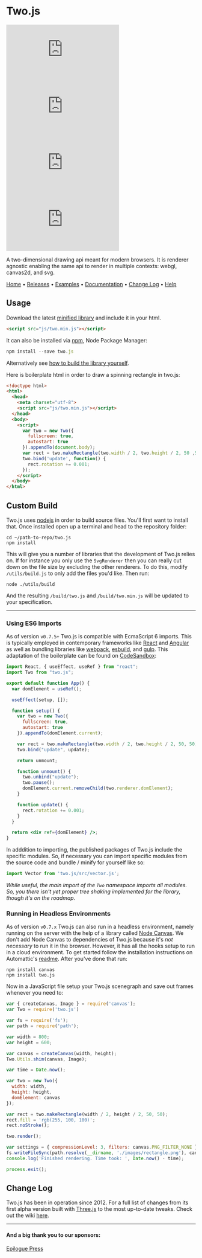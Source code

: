 # Two.js

[![NPM Package][npm]][npm-url]
[![Build Size][build-size]][build-size-url]
[![NPM Downloads][npm-downloads]][npmtrends-url]
[![Language Grade][lgtm]][lgtm-url]

A two-dimensional drawing api meant for modern browsers. It is renderer agnostic enabling the same api to render in multiple contexts: webgl, canvas2d, and svg.

[Home](http://two.js.org) • [Releases](https://github.com/jonobr1/two.js/releases) • [Examples](http://two.js.org/#examples) • [Documentation](http://two.js.org/docs/) • [Change Log](https://github.com/jonobr1/two.js/tree/dev/wiki/change-log) • [Help](https://github.com/jonobr1/two.js/issues/new/choose)

## Usage
Download the latest [minified library](https://raw.github.com/jonobr1/two.js/dev/build/two.min.js) and include it in your html.

```html
<script src="js/two.min.js"></script>
```

It can also be installed via [npm](https://www.npmjs.com/package/two.js), Node Package Manager:

```js
npm install --save two.js
```
Alternatively see [how to build the library yourself](https://github.com/jonobr1/two.js#custom-build).


Here is boilerplate html in order to draw a spinning rectangle in two.js:

```html
<!doctype html>
<html>
  <head>
    <meta charset="utf-8">
    <script src="js/two.min.js"></script>
  </head>
  <body>
    <script>
      var two = new Two({
        fullscreen: true,
        autostart: true
      }).appendTo(document.body);
      var rect = two.makeRectangle(two.width / 2, two.height / 2, 50 ,50);
      two.bind('update', function() {
        rect.rotation += 0.001;
      });
    </script>
  </body>
</html>
```

## Custom Build
Two.js uses [nodejs](http://nodejs.org/) in order to build source files. You'll first want to install that. Once installed open up a terminal and head to the repository folder:

```
cd ~/path-to-repo/two.js
npm install
```

This will give you a number of libraries that the development of Two.js relies on. If for instance you only use the `SvgRenderer` then you can really cut down on the file size by excluding the other renderers. To do this, modify `/utils/build.js` to only add the files you'd like. Then run:

```
node ./utils/build
```

And the resulting `/build/two.js` and `/build/two.min.js` will be updated to your specification.

---

### Using ES6 Imports

As of version `v0.7.5+` Two.js is compatible with EcmaScript 6 imports. This is typically employed in contemporary frameworks like [React](https://reactjs.org/) and [Angular](https://angularjs.org/) as well as bundling libraries like [webpack](https://webpack.js.org/), [esbuild](https://esbuild.github.io/), and [gulp](https://gulpjs.com/). This adaptation of the boilerplate can be found on [CodeSandbox](https://codesandbox.io/s/beautiful-wilbur-ygxbc?file=/src/App.js:0-664):

```jsx
import React, { useEffect, useRef } from "react";
import Two from "two.js";

export default function App() {
  var domElement = useRef();

  useEffect(setup, []);

  function setup() {
    var two = new Two({
      fullscreen: true,
      autostart: true
    }).appendTo(domElement.current);

    var rect = two.makeRectangle(two.width / 2, two.height / 2, 50, 50);
    two.bind("update", update);

    return unmount;

    function unmount() {
      two.unbind("update");
      two.pause();
      domElement.current.removeChild(two.renderer.domElement);
    }

    function update() {
      rect.rotation += 0.001;
    }
  }

  return <div ref={domElement} />;
}
```

In adddition to importing, the published packages of Two.js include the specific modules. So, if necessary you can import specific modules from the source code and bundle / minify for yourself like so:

```javascript
import Vector from 'two.js/src/vector.js';
```

_While useful, the main import of the `Two` namespace imports all modules. So, you there isn't yet proper tree shaking implemented for the library, though it's on the roadmap._

### Running in Headless Environments

As of version `v0.7.x` Two.js can also run in a headless environment, namely running on the server with the help of a library called [Node Canvas](https://github.com/Automattic/node-canvas). We don't add Node Canvas to dependencies of Two.js because it's _not necessary_ to run it in the browser. However, it has all the hooks setup to run in a cloud environment. To get started follow the installation instructions on Automattic's [readme](https://github.com/Automattic/node-canvas#installation). After you've done that run:

```
npm install canvas
npm install two.js
```

Now in a JavaScript file setup your Two.js scenegraph and save out frames whenever you need to:

```javascript
var { createCanvas, Image } = require('canvas');
var Two = require('two.js')

var fs = require('fs');
var path = require('path');

var width = 800;
var height = 600;

var canvas = createCanvas(width, height);
Two.Utils.shim(canvas, Image);

var time = Date.now();

var two = new Two({
  width: width,
  height: height,
  domElement: canvas
});

var rect = two.makeRectangle(width / 2, height / 2, 50, 50);
rect.fill = 'rgb(255, 100, 100)';
rect.noStroke();

two.render();

var settings = { compressionLevel: 3, filters: canvas.PNG_FILTER_NONE };
fs.writeFileSync(path.resolve(__dirname, './images/rectangle.png'), canvas.toBuffer('image/png', settings));
console.log('Finished rendering. Time took: ', Date.now() - time);

process.exit();

```

## Change Log
Two.js has been in operation since 2012. For a full list of changes from its first alpha version built with [Three.js](http://threejs.org/) to the most up-to-date tweaks. Check out the wiki [here](./wiki/change-log).

---

#### And a big thank you to our sponsors:
[Epilogue Press](https://github.com/epiloguepress)

[npm]: https://img.shields.io/npm/v/two.js
[npm-url]: https://www.npmjs.com/package/two.js
[build-size]: https://badgen.net/bundlephobia/minzip/two.js
[build-size-url]: https://bundlephobia.com/result?p=two.js
[npm-downloads]: https://img.shields.io/npm/dm/two.js
[npmtrends-url]: https://www.npmtrends.com/two.js
[lgtm]: https://img.shields.io/lgtm/alerts/github/jonobr1/two.js
[lgtm-url]: https://lgtm.com/projects/g/jonobr1/two.js/
